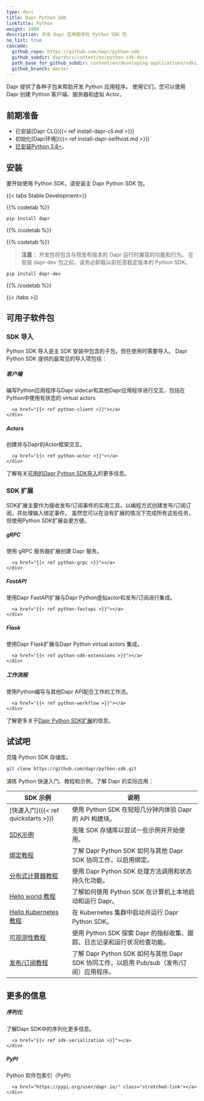 ```yaml
---
type: docs
title: Dapr Python SDK
linkTitle: Python
weight: 1000
description: 开发 Dapr 应用程序的 Python SDK 包
no_list: true
cascade:
  github_repo: https://github.com/dapr/python-sdk
  github_subdir: daprdocs/content/en/python-sdk-docs
  path_base_for_github_subdir: content/en/developing-applications/sdks/python/
  github_branch: master
---
```


Dapr 提供了各种子包来帮助开发 Python 应用程序。 使用它们，您可以使用 Dapr 创建 Python 客户端、服务器和虚拟 Actor。

## 前期准备

- 已安装[Dapr CLI]({{< ref install-dapr-cli.md >}})
- 初始化[Dapr环境]({{< ref install-dapr-selfhost.md >}})
- [已安装Python 3.8+](https://www.python.org/downloads/)。

## 安装

要开始使用 Python SDK，请安装主 Dapr Python SDK 包。

{{< tabs Stable Development>}}

{{% codetab %}}

<!--stable-->

```bash
pip install dapr
```

{{% /codetab %}}

{{% codetab %}}

<!--dev-->

> **注意：** 开发包将包含与预发布版本的 Dapr 运行时兼容的功能和行为。 在安装 dapr-dev 包之前，请务必卸载以前任意稳定版本的 Python SDK。

```bash
pip install dapr-dev
```

{{% /codetab %}}

{{< /tabs >}}

## 可用子软件包

### SDK 导入

Python SDK 导入是主 SDK 安装中包含的子包，但在使用时需要导入。 Dapr Python SDK 提供的最常见的导入项包括：

<div class="card-deck">
  <div class="card">
    <div class="card-body">
      <h5 class="card-title"><b>客户端</b></h5>
      <p class="card-text">编写Python应用程序与Dapr sidecar和其他Dapr应用程序进行交互，包括在Python中使用有状态的 virtual actors</p>
      
      
      <a href="{{< ref python-client >}}"></a>
    </div>
  </div>
  <div class="card">
    <div class="card-body">
      <h5 class="card-title"><b>Actors</b></h5>
      <p class="card-text">创建并与Dapr的Actor框架交互。</p>
      
      
      <a href="{{< ref python-actor >}}"></a>
    </div>
  </div>
</div>

了解有关[可用的Dapr Python SDK导入](https://github.com/dapr/python-sdk/tree/master/dapr)的更多信息。

### SDK 扩展

SDK扩展主要作为接收发布/订阅事件的实用工具，以编程方式创建发布/订阅订阅，并处理输入绑定事件。 虽然您可以在没有扩展的情况下完成所有这些任务，但使用Python SDK扩展会更方便。

<div class="card-deck">
  <div class="card">
    <div class="card-body">
      <h5 class="card-title"><b>gRPC</b></h5>
      <p class="card-text">使用 gRPC 服务器扩展创建 Dapr 服务。</p>
      
      
      <a href="{{< ref python-grpc >}}"></a>
    </div>
  </div>
  <div class="card">
    <div class="card-body">
      <h5 class="card-title"><b>FastAPI</b></h5>
      <p class="card-text">使用Dapr FastAPI扩展与Dapr Python虚拟actor和发布/订阅进行集成。</p>
      
      
      <a href="{{< ref python-fastapi >}}"></a>
    </div>
  </div>
  <div class="card">
    <div class="card-body">
      <h5 class="card-title"><b>Flask</b></h5>
      <p class="card-text">使用Dapr Flask扩展与Dapr Python virtual actors 集成。</p>
      
      
      <a href="{{< ref python-sdk-extensions >}}"></a>
    </div>
  </div>
  <div class="card">
    <div class="card-body">
      <h5 class="card-title"><b>工作流程</b></h5>
      <p class="card-text">使用Python编写与其他Dapr API配合工作的工作流。</p>
      
      
      <a href="{{< ref python-workflow >}}"></a>
    </div>
  </div>
</div>

了解更多关于[Dapr Python SDK扩展](https://github.com/dapr/python-sdk/tree/master/ext)的信息。

## 试试吧

克隆 Python SDK 存储库。

```bash
git clone https://github.com/dapr/python-sdk.git
```

演练 Python 快速入门、教程和示例，了解 Dapr 的实际应用：

| SDK 示例                                                                                                 | 说明                                                             |
| ------------------------------------------------------------------------------------------------------ | -------------------------------------------------------------- |
| [快速入门]({{< ref quickstarts >}}) | 使用 Python SDK 在短短几分钟内体验 Dapr 的 API 构建块。                        |
| [SDK示例](https://github.com/dapr/python-sdk/tree/master/examples)                                       | 克隆 SDK 存储库以尝试一些示例并开始使用。                                        |
| [绑定教程](https://github.com/dapr/quickstarts/tree/master/tutorials/bindings)                             | 了解 Dapr Python SDK 如何与其他 Dapr SDK 协同工作，以启用绑定。                  |
| [分布式计算器教程](https://github.com/dapr/quickstarts/tree/master/tutorials/distributed-calculator/python)    | 使用 Dapr Python SDK 处理方法调用和状态持久化功能。                             |
| [Hello world 教程](https://github.com/dapr/quickstarts/tree/master/tutorials/hello-world)                | 了解如何使用 Python SDK 在计算机上本地启动和运行 Dapr。                           |
| [Hello Kubernetes 教程](https://github.com/dapr/quickstarts/tree/master/tutorials/hello-kubernetes)      | 在 Kubernetes 集群中启动并运行 Dapr Python SDK。                         |
| [可观测性教程](https://github.com/dapr/quickstarts/tree/master/tutorials/observability)                      | 使用 Python SDK 探索 Dapr 的指标收集、跟踪、日志记录和运行状况检查功能。                  |
| [发布/订阅教程](https://github.com/dapr/quickstarts/tree/master/tutorials/pub-sub)                           | 了解 Dapr Python SDK 如何与其他 Dapr SDK 协同工作，以启用 Pub/sub（发布/订阅）应用程序。 |

## 更多的信息

<div class="card-deck">
  <div class="card">
    <div class="card-body">
      <h5 class="card-title"><b>序列化</b></h5>
      <p class="card-text">了解Dapr SDK中的序列化更多信息。</p>
      
      
      <a href="{{< ref sdk-serialization >}}"></a>
    </div>
  </div>
  <div class="card">
    <div class="card-body">
      <h5 class="card-title"><b>PyPI</b></h5>
      <p class="card-text">Python 软件包索引（PyPI）</p>
      
      
      <a href="https://pypi.org/user/dapr.io/" class="stretched-link"></a>
    </div>
  </div>
</div>
